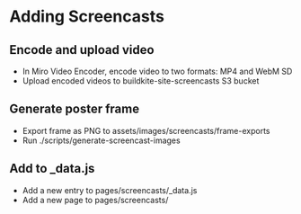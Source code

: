 # Adding Screencasts

## Encode and upload video
* In Miro Video Encoder, encode video to two formats: MP4 and WebM SD
* Upload encoded videos to buildkite-site-screencasts S3 bucket

## Generate poster frame
* Export frame as PNG to assets/images/screencasts/frame-exports
* Run ./scripts/generate-screencast-images

## Add to _data.js
* Add a new entry to pages/screencasts/_data.js
* Add a new page to pages/screencasts/